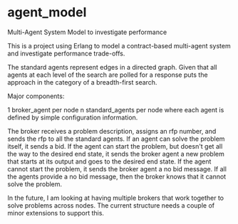 agent_model
===========

Multi-Agent System Model to investigate performance

This is a project using Erlang to model a contract-based multi-agent system and investigate performance trade-offs.

The standard agents represent edges in a directed graph.  Given that all agents at each level of the search are polled 
for a response puts the approach in the category of a breadth-first search.

Major components:

1 broker_agent per node
n standard_agents per node
     where each agent is defined by simple configuration information.
     
The broker receives a problem description, assigns an rfp number, and sends the rfp to all the standard agents.
If an agent can solve the problem itself, it sends a bid.  If the agent can start the problem, but doesn't get
all the way to the desired end state, it sends the broker agent a new problem that starts at its output and goes
to the desired end state.  If the agent cannot start the problem, it sends the broker agent a no bid message.
If all the agents provide a no bid message, then the broker knows that it cannot solve the problem.

In the future, I am looking at having multiple brokers that work together to solve problems across nodes.  The current
structure needs a couple of minor extensions to support this.
